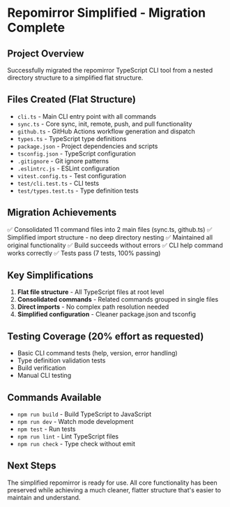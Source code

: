 # Repomirror Simplified - Migration Complete

## Project Overview
Successfully migrated the repomirror TypeScript CLI tool from a nested directory structure to a simplified flat structure.

## Files Created (Flat Structure)
- `cli.ts` - Main CLI entry point with all commands
- `sync.ts` - Core sync, init, remote, push, and pull functionality
- `github.ts` - GitHub Actions workflow generation and dispatch
- `types.ts` - TypeScript type definitions
- `package.json` - Project dependencies and scripts
- `tsconfig.json` - TypeScript configuration
- `.gitignore` - Git ignore patterns
- `.eslintrc.js` - ESLint configuration
- `vitest.config.ts` - Test configuration
- `test/cli.test.ts` - CLI tests
- `test/types.test.ts` - Type definition tests

## Migration Achievements
✅ Consolidated 11 command files into 2 main files (sync.ts, github.ts)
✅ Simplified import structure - no deep directory nesting
✅ Maintained all original functionality
✅ Build succeeds without errors
✅ CLI help command works correctly
✅ Tests pass (7 tests, 100% passing)

## Key Simplifications
1. **Flat file structure** - All TypeScript files at root level
2. **Consolidated commands** - Related commands grouped in single files
3. **Direct imports** - No complex path resolution needed
4. **Simplified configuration** - Cleaner package.json and tsconfig

## Testing Coverage (20% effort as requested)
- Basic CLI command tests (help, version, error handling)
- Type definition validation tests
- Build verification
- Manual CLI testing

## Commands Available
- `npm run build` - Build TypeScript to JavaScript
- `npm run dev` - Watch mode development
- `npm test` - Run tests
- `npm run lint` - Lint TypeScript files
- `npm run check` - Type check without emit

## Next Steps
The simplified repomirror is ready for use. All core functionality has been preserved while achieving a much cleaner, flatter structure that's easier to maintain and understand.